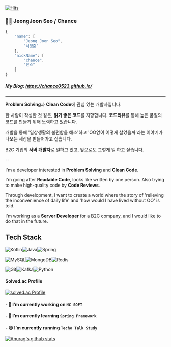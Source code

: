 [![Hits](https://hits.seeyoufarm.com/api/count/incr/badge.svg?url=https%3A%2F%2Fgithub.com%2Fchance0523%2Fhit-counter&count_bg=%2379C83D&title_bg=%23555555&icon=&icon_color=%23FFFFFF&title=hits&edge_flat=false)](https://hits.seeyoufarm.com)

### 🧑‍💻 JeongJoon Seo / Chance
```js
{
    "name": [
        "Jeong Joon Seo",
        "서정준"
    ],
    "nickName": [
        "chance",
        "찬스"
    ]
}
```

##### My Blog: https://chance0523.github.io/

---

**Problem Solving**과 **Clean Code**에 관심 있는 개발자입니다. 

한 사람이 작성한 것 같은, **읽기 좋은 코드**를 지향합니다. **코드리뷰**를 통해 높은 품질의 코드를 만들기 위해 노력하고 있습니다.

개발을 통해 '일상생활의 불편함을 해소'하고 'OO없이 어떻게 살았을까'라는 이야기가 나오는 세상을 만들어가고 싶습니다.

B2C 기업의 **서버 개발자**로 일하고 있고, 앞으로도 그렇게 일 하고 싶습니다.

--

I'm a developer interested in **Problem Solving** and **Clean Code**.

I'm going after **Readable Code**, looks like written by one person. Also trying to make high-quality code by **Code Reviews**.

Through development, I want to create a world where the story of 'relieving the inconvenience of daily life' and 'how would I have lived without OO' is told.

I'm working as a **Server Developer** for a B2C company, and I would like to do that in the future.



## Tech Stack

<img alt="Kotlin" src ="https://img.shields.io/badge/Kotlin-0095D5?&style=for-the-badge&logo=kotlin&logoColor=white"/><img alt="Java" src ="https://img.shields.io/badge/Java-ED8B00?style=for-the-badge&logo=java&logoColor=white"/><img alt="Spring" src ="https://img.shields.io/badge/Spring-6DB33F?style=for-the-badge&logo=spring&logoColor=white"/>

<img alt="MySQL" src ="https://img.shields.io/badge/MySQL-3776AB?style=for-the-badge&logo=mysql&logoColor=white"/><img alt="MongoDB" src ="https://img.shields.io/badge/MongoDB-4EA94B?style=for-the-badge&logo=mongodb&logoColor=white"/><img alt="Redis" src ="https://img.shields.io/badge/redis-%23DD0031.svg?&style=for-the-badge&logo=redis&logoColor=white"/>

<img alt="Git" src ="https://img.shields.io/badge/Git-F05032?style=for-the-badge&logo=git&logoColor=white"/><img alt="Kafka" src ="https://img.shields.io/badge/Apache_Kafka-231F20?style=for-the-badge&logo=apache-kafka&logoColor=white"/><img alt="Python" src ="https://img.shields.io/badge/Python-3776AB?style=for-the-badge&logo=python&logoColor=white"/>

#### Solved.ac Profile
[![solved.ac Profile](http://mazassumnida.wtf/api/generate_badge?boj=samuel95)](https://solved.ac/profile/samuel95)

<!--
**chance0523/chance0523** is a ✨ _special_ ✨ repository because its `README.md` (this file) appears on your GitHub profile.

Here are some ideas to get you started:

- 🔭 I’m currently working on ...
- 🌱 I’m currently learning ...
- 👯 I’m looking to collaborate on ...
- 🤔 I’m looking for help with ...
- 💬 Ask me about ...
- 📫 How to reach me: ...
- 😄 Pronouns: ...
- ⚡ Fun fact: ...
[![Top Langs](https://github-readme-stats.vercel.app/api/top-langs/?username=chance0523)](https://github.com/2Fchance0523/github-readme-stats)
-->

#### - 🔭 I’m currently working on `NC SOFT`
#### - 🌱 I’m currently learning `Spring Framework`
#### - 😄 I’m currently running `Techo Talk Study`


[![Anurag's github stats](https://github-readme-stats.vercel.app/api?username=chance0523&count_private=true&show_icons=true&theme=dracula)](https://github.com/chance0523/github-readme-stats)
